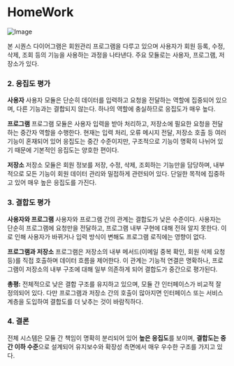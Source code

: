# HomeWork
![Image](https://github.com/user-attachments/assets/ac807e78-3ada-4f3a-88f6-25c20e5fecf0)



본 시퀀스 다이어그램은 회원관리 프로그램을 다루고 있으며 사용자가 회원 등록, 수정, 삭제, 조회 등의 기능을 사용하는 과정을 나타낸다. 주요 모듈로는 사용자, 프로그램, 저장소가 있다.

### 2. 응집도 평가

 **사용자**
  사용자 모듈은 단순히 데이터를 입력하고 요청을 전달하는 역할에 집중되어 있으며, 다른 기능과는 결합되지 않는다. 하나의 역할에 충실하므로 응집도가 매우 높다.

 **프로그램**
  프로그램 모듈은 사용자 입력을 받아 처리하고, 저장소에 필요한 요청을 전달하는 중간자 역할을 수행한다. 현재는 입력 처리, 오류 메시지 전달, 저장소 호출 등 여러 기능이 혼재되어 있어 응집도는 중간 수준이지만, 구조적으로 기능이 명확히 나뉘어 있기 때문에 기본적인 응집도는 양호한 편이다.

 **저장소**
  저장소 모듈은 회원 정보를 저장, 수정, 삭제, 조회하는 기능만을 담당하며, 내부적으로 모든 기능이 회원 데이터 관리와 밀접하게 관련되어 있다. 단일한 목적에 집중하고 있어 매우 높은 응집도를 가진다.

### 3. 결합도 평가

 **사용자와 프로그램**
  사용자와 프로그램 간의 관계는 결합도가 낮은 수준이다. 사용자는 단순히 프로그램에 요청만을 전달하고, 프로그램 내부 구현에 대해 전혀 알지 못한다. 이로 인해 사용자가 바뀌거나 입력 방식이 변해도 프로그램 로직에는 영향이 없다.

 **프로그램과 저장소**
  프로그램은 저장소의 내부 메서드(이메일 중복 확인, 회원 삭제 요청 등)를 직접 호출하며 데이터 흐름을 제어한다. 이 관계는 기능적 연결은 명확하나, 프로그램이 저장소의 내부 구조에 대해 일부 의존하게 되어 결합도가 중간으로 평가된다.

 **총평:** 
 전체적으로 낮은 결합 구조를 유지하고 있으며, 모듈 간 인터페이스가 비교적 잘 정의되어 있다. 다만 프로그램과 저장소 간의 호출이 많아지면 인터페이스 또는 서비스 계층을 도입하여 결합도를 더 낮추는 것이 바람직하다.

### 4. 결론

전체 시스템은 모듈 간 책임이 명확히 분리되어 있어 **높은 응집도**를 보이며, **결합도는 중간 이하 수준**으로 설계되어 유지보수와 확장성 측면에서 매우 우수한 구조를 가지고 있다. 
